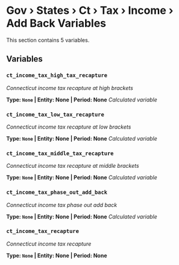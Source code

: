# Gov › States › Ct › Tax › Income › Add Back Variables

This section contains 5 variables.

## Variables

### `ct_income_tax_high_tax_recapture`
*Connecticut income tax recapture at high brackets*

**Type: `None` | Entity: None | Period: None**
*Calculated variable*

### `ct_income_tax_low_tax_recapture`
*Connecticut income tax recapture at low brackets*

**Type: `None` | Entity: None | Period: None**
*Calculated variable*

### `ct_income_tax_middle_tax_recapture`
*Connecticut income tax recapture at middle brackets*

**Type: `None` | Entity: None | Period: None**
*Calculated variable*

### `ct_income_tax_phase_out_add_back`
*Connecticut income tax phase out add back*

**Type: `None` | Entity: None | Period: None**
*Calculated variable*

### `ct_income_tax_recapture`
*Connecticut income tax recapture*

**Type: `None` | Entity: None | Period: None**
